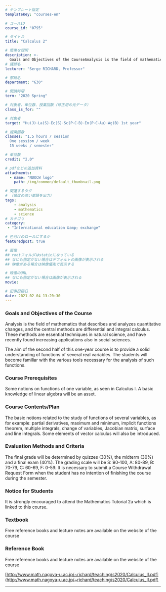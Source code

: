 ```yaml
---
# テンプレート指定
templateKey: "courses-en"

# コースID
course_id: "0795"

# タイトル
title: "Calculus 2"

# 簡単な説明
description: >-
  Goals and Objectives of the CourseAnalysis is the field of mathematics that describes and analyzes quantitative changes, and the central methods are differential and integral calculus. These method ....
# 講師名
lecturer: "Serge RICHARD, Professor"

# 部局名
department: "G30"

# 開講時限
term: "2020	Spring"

# 対象者、単位数、授業回数（修正用の元データ）
class_is_for: ""

# 対象者
target: "Hu(J)･La(S)･Ec(S)･Sc(P･C･B)･En(P･C･Au)･Ag(B) 1st year"

# 授業回数
classes: "1.5 hours / session
  One session / week
  15 weeks / semester"

# 単位数
credit: "2.0"

# pdfなどの追加資料
attachments:
  - name: "NUOCW logo" 
    path: /img/common/default_thumbnail.png

# 関連するタグ
# （頻度の高い単語を出力）
tags:
    - analysis
    - mathematics
    - science
# カテゴリ
category:
 - "International education &amp; exchange"

# 色付けのロールにするか
featuredpost: true

# 画像
## rootフォルダはstaticになっている
## なにも指定がない場合はデフォルトの画像が表示される
## 映像がある場合は映像優先で表示する

# 映像のURL
## なにも指定がない場合は画像が表示される
movie: 

# 記事投稿日
date: 2021-02-04 13:20:30
---
```


### Goals and Objectives of the Course

Analysis is the field of mathematics that describes and analyzes quantitative changes, and the central methods are differential and integral calculus. These methods are essential techniques in natural science, and have recently found increasing applications also in social sciences.

The aim of the second half of this one-year course is to provide a solid understanding of functions of several real variables. The students will become familiar with the various tools necessary for the analysis of such functions.

### Course Prerequisites

Some notions on functions of one variable, as seen in Calculus I. A basic knowledge of linear algebra will be an asset.

### Course Contents/Plan

The basic notions related to the study of functions of several variables, as for example: partial derivatives, maximum and minimum, implicit functions theorem, multiple integrals, change of variables, Jacobian matrix, surface and line integrals. Some elements of vector calculus will also be introduced.

### Evaluation Methods and Criteria

The final grade will be determined by quizzes (30%), the midterm (30%) and a final exam (40%). The grading scale will be S: 90-100, A: 80-89, B: 70-79, C: 60-69, F: 0-59. It is necessary to submit a Course Withdrawal Request Form when the student has no intention of finishing the course during the semester.

### Notice for Students

It is strongly encouraged to attend the Mathematics Tutorial 2a which is linked to this course.

### Textbook

Free reference books and lecture notes are available on the website of the course

### Reference Book

Free reference books and lecture notes are available on the website of the course

[http://www.math.nagoya-u.ac.jp/~richard/teaching/s2020/Calculus_II.pdf](http://www.math.nagoya-u.ac.jp/~richard/teaching/s2020/Calculus_II.pdf)

---
